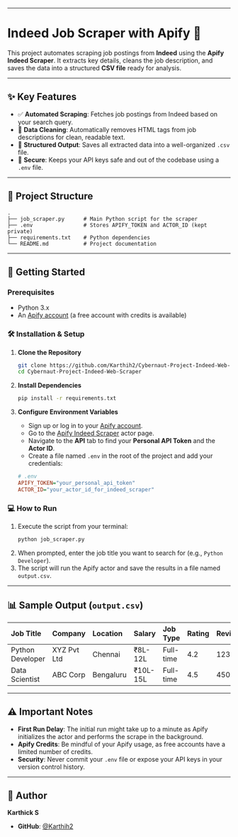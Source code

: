 -----

# Indeed Job Scraper with Apify 🤖

This project automates scraping job postings from **Indeed** using the **Apify Indeed Scraper**. It extracts key details, cleans the job description, and saves the data into a structured **CSV file** ready for analysis.

-----

## ✨ Key Features

  - ✅ **Automated Scraping**: Fetches job postings from Indeed based on your search query.
  - 🧹 **Data Cleaning**: Automatically removes HTML tags from job descriptions for clean, readable text.
  - 📄 **Structured Output**: Saves all extracted data into a well-organized `.csv` file.
  - 🔐 **Secure**: Keeps your API keys safe and out of the codebase using a `.env` file.

-----

## 📂 Project Structure

```
.
├── job_scraper.py      # Main Python script for the scraper
├── .env                # Stores APIFY_TOKEN and ACTOR_ID (kept private)
├── requirements.txt    # Python dependencies
└── README.md           # Project documentation
```

-----

## 🚀 Getting Started

### Prerequisites

  - Python 3.x
  - An [Apify account](https://apify.com/) (a free account with credits is available)

### 🛠️ Installation & Setup

1.  **Clone the Repository**

    ```bash
    git clone https://github.com/Karthih2/Cybernaut-Project-Indeed-Web-Scraper.git
    cd Cybernaut-Project-Indeed-Web-Scraper
    ```

2.  **Install Dependencies**

    ```bash
    pip install -r requirements.txt
    ```

3.  **Configure Environment Variables**

      - Sign up or log in to your [Apify account](https://apify.com/).
      - Go to the [Apify Indeed Scraper](https://apify.com/apify/indeed-scraper) actor page.
      - Navigate to the **API** tab to find your **Personal API Token** and the **Actor ID**.
      - Create a file named `.env` in the root of the project and add your credentials:

    <!-- end list -->

    ```ini
    # .env
    APIFY_TOKEN="your_personal_api_token"
    ACTOR_ID="your_actor_id_for_indeed_scraper"
    ```

### 💻 How to Run

1.  Execute the script from your terminal:
    ```bash
    python job_scraper.py
    ```
2.  When prompted, enter the job title you want to search for (e.g., `Python Developer`).
3.  The script will run the Apify actor and save the results in a file named `output.csv`.

-----

## 📊 Sample Output (`output.csv`)

| Job Title | Company | Location | Salary | Job Type | Rating | Reviews | Posted | Apply Link | Description |
| :--- | :--- | :--- | :--- | :--- | :--- | :--- | :--- | :--- | :--- |
| Python Developer | XYZ Pvt Ltd | Chennai | ₹8L-12L | Full-time | 4.2 | 123 | 2 days ago | `apply_link_here` | `Cleaned job text...` |
| Data Scientist | ABC Corp | Bengaluru | ₹10L-15L| Full-time | 4.5 | 450 | 5 days ago | `apply_link_here` | `Cleaned job text...` |

-----

## ⚠️ Important Notes

  - **First Run Delay**: The initial run might take up to a minute as Apify initializes the actor and performs the scrape in the background.
  - **Apify Credits**: Be mindful of your Apify usage, as free accounts have a limited number of credits.
  - **Security**: Never commit your `.env` file or expose your API keys in your version control history.

-----

## 👤 Author

**Karthick S**

  - **GitHub**: [@Karthih2](https://github.com/Karthih2)
